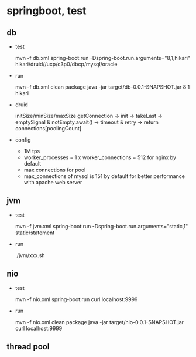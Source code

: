 

# springboot, test


## db

- test

	mvn -f db.xml spring-boot:run -Dspring-boot.run.arguments="8,1,hikari"  
	hikari/druid//ucp/c3p0/dbcp/mysql/oracle
	
- run
	
	mvn -f db.xml clean package
	java -jar target/db-0.0.1-SNAPSHOT.jar 8 1 hikari

- druid

	initSize/minSize/maxSize
	getConnection -> init -> takeLast -> emptySignal & notEmpty.await() -> timeout & retry -> return connections[poolingCount]

- config

	- 1M tps	
	- worker_processes = 1 x worker_connections = 512 for nginx by default
	- max connections for pool
	- max_connections of mysql is 151 by default for better performance with apache web server

## jvm

- test

	mvn -f jvm.xml spring-boot:run -Dspring-boot.run.arguments="static,1"  
	static/statement
	
- run

	./jvm/xxx.sh

## nio

- test

	mvn -f nio.xml spring-boot:run
	curl localhost:9999	
	
- run

	mvn -f nio.xml clean package
	java -jar target/nio-0.0.1-SNAPSHOT.jar
	curl localhost:9999
		
## thread pool

	